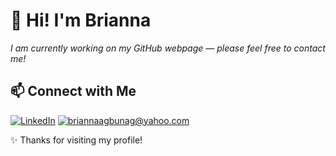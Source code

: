 # 👋 Hi! I'm Brianna
*I am currently working on my GitHub webpage — please feel free to contact me!*

## 📫 Connect with Me
[![LinkedIn](https://img.shields.io/badge/LinkedIn-blue?style=for-the-badge&logo=linkedin)](https://www.linkedin.com/in/brianna-sarah-alexis-agbunag-41b087310)
[![briannaagbunag@yahoo.com](https://img.shields.io/badge/briannaagbunag@yahoo.com-red?style=for-the-badge&logo=gmail)](mailto:briannaagbunag@yahoo.com)

✨ Thanks for visiting my profile!
